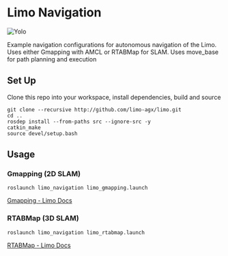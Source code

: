 # Limo Navigation

![Yolo](https://limo-agx.github.io/_images/yolo.png)

Example navigation configurations for autonomous navigation of the Limo.  Uses either Gmapping with AMCL or RTABMap for SLAM.  Uses move_base for path planning and execution

## Set Up

Clone this repo into your workspace, install dependencies, build and source

    git clone --recursive http://github.com/limo-agx/limo.git
    cd ..
    rosdep install --from-paths src --ignore-src -y
    catkin_make
    source devel/setup.bash

## Usage

### Gmapping (2D SLAM)

    roslaunch limo_navigation limo_gmapping.launch

[Gmapping - Limo Docs](https://limo-agx.github.io/navigation_gmapping.html)

### RTABMap (3D SLAM)

    roslaunch limo_navigation limo_rtabmap.launch

[RTABMap - Limo Docs](https://limo-agx.github.io/navigation_rtabmap.html)
